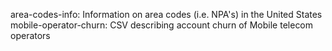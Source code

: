 area-codes-info: Information on area codes (i.e. NPA's) in the United States
mobile-operator-churn: CSV describing account churn of Mobile telecom operators
